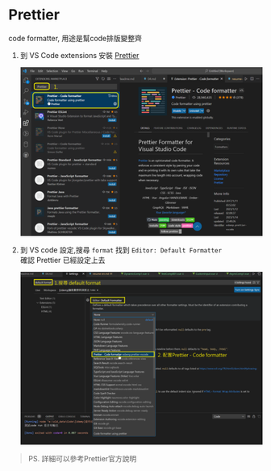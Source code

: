 # Prettier

code formatter, 用途是幫code排版變整齊

1. 到 VS Code extensions 安裝 [Prettier](https://marketplace.visualstudio.com/items?itemName=esbenp.prettier-vscode)

    ![Code Runner](./images/04-01.png)

2. 到 VS code 設定,搜尋 `format` 找到 `Editor: Default Formatter`  
   確認 Prettier 已經設定上去

   ![run code](./images/04-02.png)

> PS. 詳細可以參考Prettier官方說明
